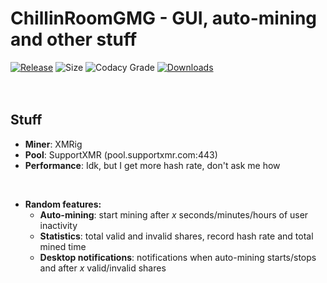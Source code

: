 # ChillinRoomGMG - GUI, auto-mining and other stuff
[![Release](https://img.shields.io/github/release-pre/Milkenm/ChillinRoomGMG.svg?style=for-the-badge)](https://github.com/Milkenm/ChillinRoomGMG/releases/latest)
![Size](https://img.shields.io/github/repo-size/Milkenm/ChillinRoomGMG.svg?style=for-the-badge)
![Codacy Grade](https://img.shields.io/codacy/grade/29b8fdc008b74e72ad3ec7e417991ac5?style=for-the-badge)
[![Downloads](https://img.shields.io/github/downloads/Milkenm/ChillinRoomGMG/total.svg?style=for-the-badge)](https://github.com/Milkenm/ChillinRoomGMG/releases/latest)
<br>
<br>
<br>
## Stuff
* **Miner**: XMRig
* **Pool**: SupportXMR (pool.supportxmr.com:443)
* **Performance**: Idk, but I get more hash rate, don't ask me how
<br/>

* **Random features:**
  * **Auto-mining**: start mining after *x* seconds/minutes/hours of user inactivity
  * **Statistics**: total valid and invalid shares, record hash rate and total mined time
  * **Desktop notifications**: notifications when auto-mining starts/stops and after *x* valid/invalid shares
